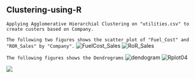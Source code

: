 ## Clustering-using-R
```Applying Agglomerative Hierarchial Clustering on "utilities.csv" to create custers based on Company.```

```The following two figures shows the scatter plot of "Fuel_Cost" and "ROR_Sales" by "Company".```
![FuelCost_Sales](https://user-images.githubusercontent.com/75041273/134766448-bf871684-9d21-4092-b539-7ee45715c07c.jpeg)
![RoR_Sales](https://user-images.githubusercontent.com/75041273/134766500-35cdc74f-dab8-46b0-97c3-cf4aadba2227.jpeg)

```The following figures shows the Dendrograms```
![dendogram](https://user-images.githubusercontent.com/75041273/134766526-624c9f51-2ff7-4e7d-bae7-cfaef9bb2720.jpeg)
![Rplot04](https://user-images.githubusercontent.com/75041273/134766414-41703afd-518a-4b14-b516-ee7b2c7c0c64.jpeg)

<img src="https://img.shields.io/badge/R-276DC3?style=for-the-badge&logo=r&logoColor=white" />
